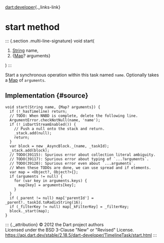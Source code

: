 [dart:developer](../../dart-developer/dart-developer-library){._links-link}

start method
============

::: {.section .multi-line-signature}
void start(

1.  [String](../../dart-core/string-class) name,
2.  {[Map](../../dart-core/map-class)? arguments}

)
:::

Start a synchronous operation within this task named `name`. Optionally
takes a [Map](../../dart-core/map-class) of `arguments`.

Implementation {#source}
--------------

``` {.language-dart data-language="dart"}
void start(String name, {Map? arguments}) {
  if (!_hasTimeline) return;
  // TODO: When NNBD is complete, delete the following line.
  ArgumentError.checkNotNull(name, 'name');
  if (!_isDartStreamEnabled()) {
    // Push a null onto the stack and return.
    _stack.add(null);
    return;
  }
  var block = new _AsyncBlock._(name, _taskId);
  _stack.add(block);
  // TODO(39115): Spurious error about collection literal ambiguity.
  // TODO(39117): Spurious error about typing of `...?arguments`.
  // TODO(39120): Spurious error even about `...arguments`.
  // When these TODOs are done, we can use spread and if elements.
  var map = <Object?, Object?>{};
  if (arguments != null) {
    for (var key in arguments.keys) {
      map[key] = arguments[key];
    }
  }
  if (_parent != null) map['parentId'] = _parent!._taskId.toRadixString(16);
  if (_filterKey != null) map[_kFilterKey] = _filterKey;
  block._start(map);
}
```

::: {._attribution}
© 2012 the Dart project authors\
Licensed under the BSD 3-Clause \"New\" or \"Revised\" License.\
<https://api.dart.dev/stable/2.18.5/dart-developer/TimelineTask/start.html>
:::
